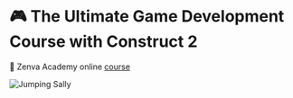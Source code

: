 # :video_game: The Ultimate Game Development Course with Construct 2

:link: Zenva Academy online [course](https://gamedevacademy.org/the-ultimate-game-development-course-with-construct-2/)

![Jumping Sally](screenshot.png "Jumping Sallygit Game")
